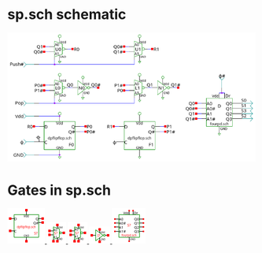 # sp.sch schematic
![sp.sch](sp.png)
# Gates in sp.sch
[ ![dpflipflop](dpflipflop-sym.png) ](dpflipflop.html)
[ ![selis](selis-sym.png) ](selis.html)
[ ![seli](seli-sym.png) ](seli.html)
[ ![nots](nots-sym.png) ](nots.html)
[ ![fourpd](fourpd-sym.png) ](fourpd.html)
